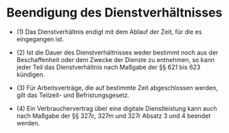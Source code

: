 # Beendigung des Dienstverhältnisses

- (1) Das Dienstverhältnis endigt mit dem Ablauf der Zeit, für die es eingegangen ist.

- (2) Ist die Dauer des Dienstverhältnisses weder bestimmt noch aus der Beschaffenheit oder dem Zwecke der Dienste zu entnehmen, so kann jeder Teil das Dienstverhältnis nach Maßgabe der §§ 621 bis 623 kündigen.

- (3) Für Arbeitsverträge, die auf bestimmte Zeit abgeschlossen werden, gilt das Teilzeit- und Befristungsgesetz.

- (4) Ein Verbrauchervertrag über eine digitale Dienstleistung kann auch nach Maßgabe der §§ 327c, 327m und 327r Absatz 3 und 4 beendet werden.

